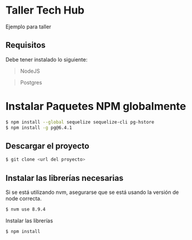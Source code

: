 # Taller Tech Hub 

Ejemplo para taller	

## Requisitos 

Debe tener instalado lo siguiente:

> NodeJS

> Postgres

# Instalar Paquetes NPM globalmente 

```sh
$ npm install --global sequelize sequelize-cli pg-hstore
$ npm install -g pg@6.4.1
```

## Descargar el proyecto

```sh
$ git clone <url del proyecto>
```


## Instalar las librerías necesarias

Si se está utilizando nvm, asegurarse que se está usando la versión de node correcta.

```sh
$ nvm use 8.9.4
```

Instalar las librerías
```sh
$ npm install
```
